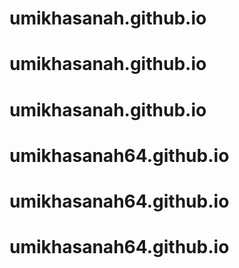 # umikhasanah.github.io
# umikhasanah.github.io
# umikhasanah.github.io
# umikhasanah64.github.io
# umikhasanah64.github.io
# umikhasanah64.github.io
